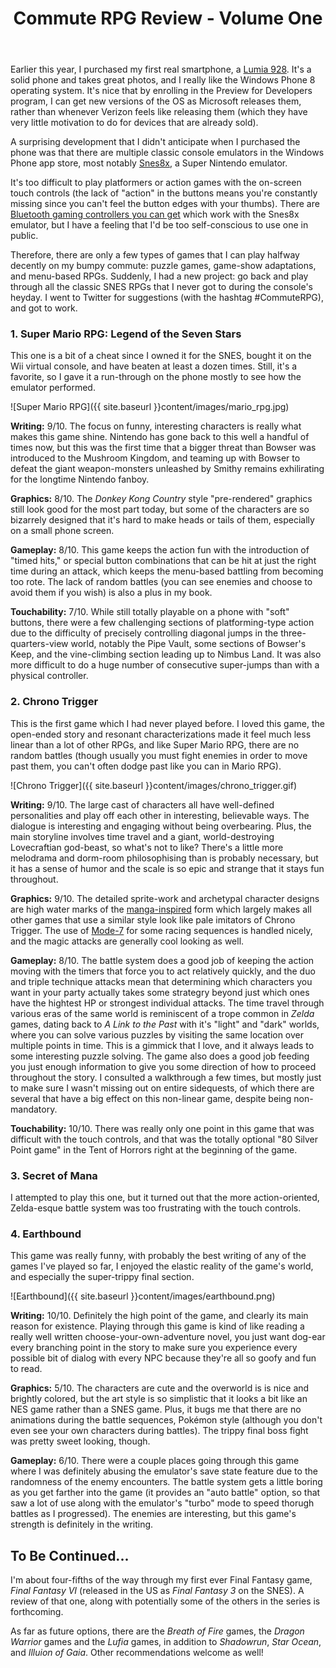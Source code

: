 ﻿---
layout: post
title: "Commute RPG Review - Volume One"  
---

Earlier this year, I purchased my first real smartphone, a [Lumia 928](http://www.nokia.com/us-en/phones/phone/lumia928/). It's a solid phone and takes great photos, and I really like the Windows Phone 8 operating system. It's nice that by enrolling in the Preview for Developers program, I can get new versions of the OS as Microsoft releases them, rather than whenever Verizon feels like releasing them (which they have very little motivation to do for devices that are already sold).

A surprising development that I didn't anticipate when I purchased the phone was that there are multiple classic console emulators in the Windows Phone app store, most notably [Snes8x](http://www.windowsphone.com/en-us/store/app/snes8x/f8b632b0-1cac-4acd-b66e-d2154766e92a), a Super Nintendo emulator.

It's too difficult to play platformers or action games with the on-screen touch controls (the lack of "action" in the buttons means you're constantly missing since you can't feel the button edges with your thumbs). There are [Bluetooth gaming controllers you can get](http://www.mogaanywhere.com/) which work with the Snes8x emulator, but I have a feeling that I'd be too self-conscious to use one in public.

Therefore, there are only a few types of games that I can play halfway decently on my bumpy commute: puzzle games, game-show adaptations, and menu-based RPGs. Suddenly, I had a new project: go back and play through all the classic SNES RPGs that I never got to during the console's heyday. I went to Twitter for suggestions (with the hashtag #CommuteRPG), and got to work.

### 1. Super Mario RPG: Legend of the Seven Stars

This one is a bit of a cheat since I owned it for the SNES, bought it on the Wii virtual console, and have beaten at least a dozen times. Still, it's a favorite, so I gave it a run-through on the phone mostly to see how the emulator performed.

![Super Mario RPG]({{ site.baseurl }}content/images/mario_rpg.jpg)

**Writing:** 9/10. The focus on funny, interesting characters is really what makes this game shine. Nintendo has gone back to this well a handful of times now, but this was the first time that a bigger threat than Bowser was introduced to the Mushroom Kingdom, and teaming up with Bowser to defeat the giant weapon-monsters unleashed by Smithy remains exhilirating for the longtime Nintendo fanboy.

**Graphics:** 8/10. The *Donkey Kong Country* style "pre-rendered" graphics still look good for the most part today, but some of the characters are so bizarrely designed that it's hard to make heads or tails of them, especially on a small phone screen.

**Gameplay:** 8/10. This game keeps the action fun with the introduction of "timed hits," or special button combinations that can be hit at just the right time during an attack, which keeps the menu-based battling from becoming too rote. The lack of random battles (you can see enemies and choose to avoid them if you wish) is also a plus in my book.

**Touchability:** 7/10. While still totally playable on a phone with "soft" buttons, there were a few challenging sections of platforming-type action due to the difficulty of precisely controlling diagonal jumps in the three-quarters-view world, notably the Pipe Vault, some sections of Bowser's Keep, and the vine-climbing section leading up to Nimbus Land. It was also more difficult to do a huge number of consecutive super-jumps than with a physical controller.

### 2. Chrono Trigger

This is the first game which I had never played before. I loved this game, the open-ended story and resonant characterizations made it feel much less linear than a lot of other RPGs, and like Super Mario RPG, there are no random battles (though usually you must fight enemies in order to move past them, you can't often dodge past like you can in Mario RPG).

![Chrono Trigger]({{ site.baseurl }}content/images/chrono_trigger.gif)

**Writing:** 9/10. The large cast of characters all have well-defined personalities and play off each other in interesting, believable ways. The dialogue is interesting and engaging without being overbearing. Plus, the main storyline involves time travel and a giant, world-destroying Lovecraftian god-beast, so what's not to like? There's a little more melodrama and dorm-room philosophising than is probably necessary, but it has a sense of humor and the scale is so epic and strange that it stays fun throughout.

**Graphics:** 9/10. The detailed sprite-work and archetypal character designs are high water marks of the [manga-inspired](http://en.wikipedia.org/wiki/Akira_Toriyama) form which largely makes all other games that use a similar style look like pale imitators of Chrono Trigger. The use of [Mode-7](http://en.wikipedia.org/wiki/Mode_7) for some racing sequences is handled nicely, and the magic attacks are generally cool looking as well.

**Gameplay:** 8/10. The battle system does a good job of keeping the action moving with the timers that force you to act relatively quickly, and the duo and triple technique attacks mean that determining which characters you want in your party actually takes some strategry beyond just which ones have the hightest HP or strongest individual attacks. The time travel through various eras of the same world is reminiscent of a trope common in *Zelda* games, dating back to *A Link to the Past* with it's "light" and "dark" worlds, where you can solve various puzzles by visiting the same location over multiple points in time. This is a gimmick that I love, and it always leads to some interesting puzzle solving. The game also does a good job feeding you just enough information to give you some direction of how to proceed throughout the story. I consulted a walkthrough a few times, but mostly just to make sure I wasn't missing out on entire sidequests, of which there are several that have a big effect on this non-linear game, despite being non-mandatory.

**Touchability:** 10/10. There was really only one point in this game that was difficult with the touch controls, and that was the totally optional "80 Silver Point game" in the Tent of Horrors right at the beginning of the game.

### 3. Secret of Mana

I attempted to play this one, but it turned out that the more action-oriented, Zelda-esque battle system was too frustrating with the touch controls.

### 4. Earthbound

This game was really funny, with probably the best writing of any of the games I've played so far, I enjoyed the elastic reality of the game's world, and especially the super-trippy final section.

![Earthbound]({{ site.baseurl }}content/images/earthbound.png)

**Writing:** 10/10. Definitely the high point of the game, and clearly its main reason for existence. Playing through this game is kind of like reading a really well written choose-your-own-adventure novel, you just want dog-ear every branching point in the story to make sure you experience every possible bit of dialog with every NPC because they're all so goofy and fun to read.

**Graphics:** 5/10. The characters are cute and the overworld is is nice and brightly colored, but the art style is so simplistic that it looks a bit like an NES game rather than a SNES game. Plus, it bugs me that there are no animations during the battle sequences, Pokémon style (although you don't even see your own characters during battles). The trippy final boss fight was pretty sweet looking, though.

**Gameplay:** 6/10. There were a couple places going through this game where I was definitely abusing the emulator's save state feature due to the randomness of the enemy encounters. The battle system gets a little boring as you get farther into the game (it provides an "auto battle" option, so that saw a lot of use along with the emulator's "turbo" mode to speed thorugh battles as I progressed). The enemies are interesting, but this game's strength is definitely in the writing.

## To Be Continued...

I'm about four-fifths of the way through my first ever Final Fantasy game, *Final Fantasy VI* (released in the US as *Final Fantasy 3* on the SNES). A review of that one, along with potentially some of the others in the series is forthcoming.

As far as future options, there are the *Breath of Fire* games, the *Dragon Warrior* games and the *Lufia* games, in addition to *Shadowrun*, *Star Ocean*, and *Illuion of Gaia*. Other recommendations welcome as well!